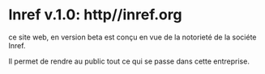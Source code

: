 Inref v.1.0: http//inref.org
===========

ce site web, en version beta est conçu en vue de la notorieté de la sociéte Inref.

Il permet de rendre au public tout ce qui se passe dans cette entreprise.
